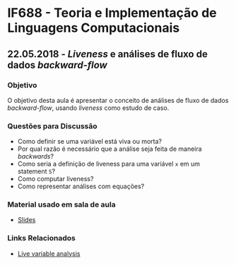 # IF688 - Teoria e Implementação de Linguagens Computacionais

## 22.05.2018 - _Liveness_ e análises de fluxo de dados _backward-flow_

### Objetivo

O objetivo desta aula é apresentar o conceito de análises de fluxo de dados _backward-flow_, usando _liveness_ como estudo de caso. 

### Questões para Discussão

- Como definir se uma variável está viva ou morta?
- Por qual razão é necessário que a análise seja feita de maneira _backwards_?
- Como seria a definição de liveness para uma variável `x` em um statement `S`?
- Como computar liveness?
- Como representar análises com equações?

### Material usado em sala de aula

- [Slides](https://drive.google.com/open?id=18PHR4u6DD29wqiV-PZQ6wniPle3d-hwM)

### Links Relacionados

- [Live variable analysis](https://en.wikipedia.org/wiki/Live_variable_analysis)